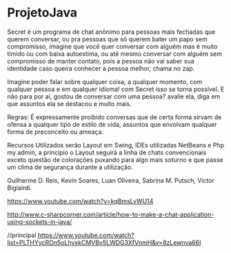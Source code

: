 # ProjetoJava
Secret é um programa de chat anônimo para pessoas mais fechadas que querem conversar, ou pra pessoas que só querem bater um papo sem compromisso, imagine que você quer conversar com alguém mas é muito tímido ou com baixa autoestima, ou até mesmo conversar com alguém sem compromisso de manter contato, pois a pessoa não vai saber sua identidade caso queira conhecer a pessoa melhor, chama no zap.

Imagine poder falar sobre qualquer coisa, a qualquer momento, com qualquer pessoa e em qualquer idioma! com Secret isso se torna possível. E não para por aí, gostou de conversar com uma pessoa? avalie ela, diga em que assuntos ela se destacou e muito mais.


Regras: É expressamente proibido conversas que de certa forma sirvam de ofensa a qualquer tipo de estilo de vida, assuntos que envolvam qualquer forma de preconceito ou ameaça.


Recursos Utilizados serão Layout em Swing, IDEs utilizadas NetBeans e Php my admin,
a princípio o Layout seguirá a linha de chats convencionais exceto questão de colorações puxando para algo mais soturno e que passe um clima de segurança durante a utilização.

Guilherme D. Reis,
Kevin Soares,
Luan Oliveira,
Sabrina M. Putsch,
Victor Biglairdi.

https://www.youtube.com/watch?v=kqBmsLvWU14

http://www.c-sharpcorner.com/article/how-to-make-a-chat-application-using-sockets-in-java/

//principal
https://www.youtube.com/watch?list=PLTHYycROn5oLhyxkCMVBv5LWDG3XfVnmH&v=8zLewnva66I
